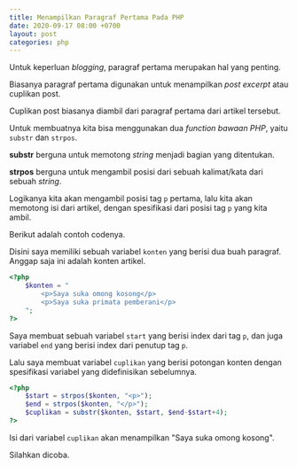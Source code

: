 ```yaml
---
title: Menampilkan Paragraf Pertama Pada PHP
date: 2020-09-17 08:00 +0700
layout: post
categories: php
---
```


Untuk keperluan *blogging*, paragraf pertama merupakan hal yang penting.

Biasanya paragraf pertama digunakan untuk menampilkan *post excerpt* atau cuplikan post.

Cuplikan post biasanya diambil dari paragraf pertama dari artikel tersebut.

Untuk membuatnya kita bisa menggunakan dua *function bawaan PHP*, yaitu `substr` dan `strpos`.

**substr** berguna untuk memotong *string* menjadi bagian yang ditentukan.

**strpos** berguna untuk mengambil posisi dari sebuah kalimat/kata dari sebuah *string*.

Logikanya kita akan mengambil posisi tag `p` pertama, lalu kita akan memotong isi dari artikel, dengan spesifikasi dari posisi tag `p` yang kita ambil.

Berikut adalah contoh codenya.

Disini saya memiliki sebuah variabel `konten` yang berisi dua buah paragraf. Anggap saja ini adalah konten artikel. 

```php
<?php
    $konten = "
        <p>Saya suka omong kosong</p>
        <p>Saya suka primata pemberani</p>
    ";
?>
```

Saya membuat sebuah variabel `start` yang berisi index dari tag `p`, dan juga variabel `end` yang berisi index dari penutup tag `p`.

Lalu saya membuat variabel `cuplikan` yang berisi potongan konten dengan spesifikasi variabel yang didefinisikan sebelumnya.

```php
<?php
    $start = strpos($konten, "<p>"); 
    $end = strpos($konten, "</p>");
    $cuplikan = substr($konten, $start, $end-$start+4);
?>
```

Isi dari variabel `cuplikan` akan menampilkan "Saya suka omong kosong".

Silahkan dicoba.